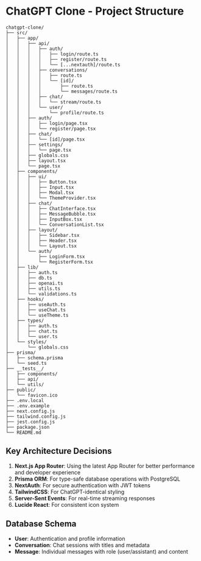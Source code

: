 # ChatGPT Clone - Project Structure

```
chatgpt-clone/
├── src/
│   ├── app/
│   │   ├── api/
│   │   │   ├── auth/
│   │   │   │   ├── login/route.ts
│   │   │   │   ├── register/route.ts
│   │   │   │   └── [...nextauth]/route.ts
│   │   │   ├── conversations/
│   │   │   │   ├── route.ts
│   │   │   │   └── [id]/
│   │   │   │       ├── route.ts
│   │   │   │       └── messages/route.ts
│   │   │   ├── chat/
│   │   │   │   └── stream/route.ts
│   │   │   └── user/
│   │   │       └── profile/route.ts
│   │   ├── auth/
│   │   │   ├── login/page.tsx
│   │   │   └── register/page.tsx
│   │   ├── chat/
│   │   │   └── [id]/page.tsx
│   │   ├── settings/
│   │   │   └── page.tsx
│   │   ├── globals.css
│   │   ├── layout.tsx
│   │   └── page.tsx
│   ├── components/
│   │   ├── ui/
│   │   │   ├── Button.tsx
│   │   │   ├── Input.tsx
│   │   │   ├── Modal.tsx
│   │   │   └── ThemeProvider.tsx
│   │   ├── chat/
│   │   │   ├── ChatInterface.tsx
│   │   │   ├── MessageBubble.tsx
│   │   │   ├── InputBox.tsx
│   │   │   └── ConversationList.tsx
│   │   ├── layout/
│   │   │   ├── Sidebar.tsx
│   │   │   ├── Header.tsx
│   │   │   └── Layout.tsx
│   │   └── auth/
│   │       ├── LoginForm.tsx
│   │       └── RegisterForm.tsx
│   ├── lib/
│   │   ├── auth.ts
│   │   ├── db.ts
│   │   ├── openai.ts
│   │   ├── utils.ts
│   │   └── validations.ts
│   ├── hooks/
│   │   ├── useAuth.ts
│   │   ├── useChat.ts
│   │   └── useTheme.ts
│   ├── types/
│   │   ├── auth.ts
│   │   ├── chat.ts
│   │   └── user.ts
│   └── styles/
│       └── globals.css
├── prisma/
│   ├── schema.prisma
│   └── seed.ts
├── __tests__/
│   ├── components/
│   ├── api/
│   └── utils/
├── public/
│   └── favicon.ico
├── .env.local
├── .env.example
├── next.config.js
├── tailwind.config.js
├── jest.config.js
├── package.json
└── README.md
```

## Key Architecture Decisions

1. **Next.js App Router**: Using the latest App Router for better performance and developer experience
2. **Prisma ORM**: For type-safe database operations with PostgreSQL
3. **NextAuth**: For secure authentication with JWT tokens
4. **TailwindCSS**: For ChatGPT-identical styling
5. **Server-Sent Events**: For real-time streaming responses
6. **Lucide React**: For consistent icon system

## Database Schema

- **User**: Authentication and profile information
- **Conversation**: Chat sessions with titles and metadata
- **Message**: Individual messages with role (user/assistant) and content